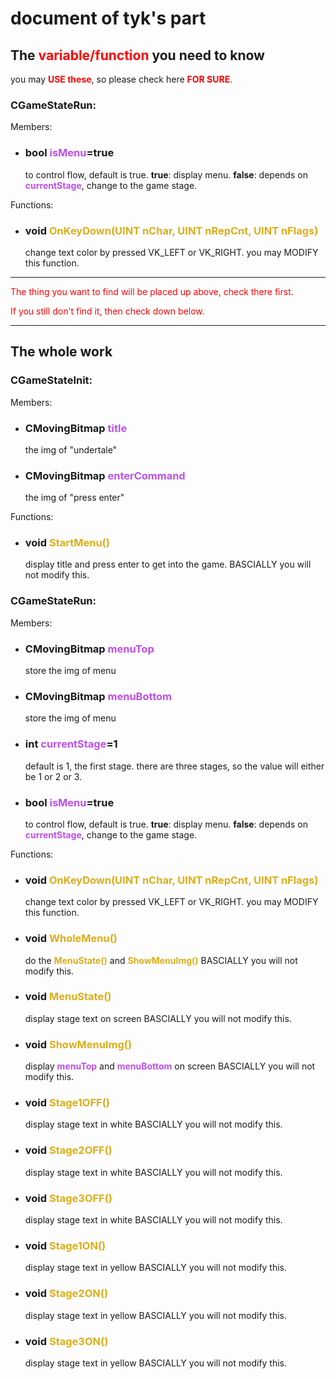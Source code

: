 # document of tyk's part
<style>
    .important{
        color:#ff0000;
    }
    .variable{
        color:#bf4fed;
    }
    .function{
        color:#dead17;
    }
</style>

## The <font class="important">variable/function</font> you need to know

you may <font class="important"><b>USE these</b></font>, so please check here <font class="important"><b>FOR SURE</b>.</font>

### CGameStateRun:
Members:

- ### <b>bool <font class="variable"> isMenu</font>=true</b>

  to control flow, default is true.
  <b>true</b>: display menu.
  <b>false</b>: depends on <font class="variable"><b>currentStage</b></font>, change to the game stage.



Functions:
- ### <b>void  <font class="function">OnKeyDown(UINT nChar, UINT nRepCnt, UINT nFlags)</font></b>

  change text color by pressed VK_LEFT or VK_RIGHT.
  you may MODIFY this function.

<hr>

<font class="important">
The thing you want to find will be placed up above, check there first.

If you still don't find it, then check down below.
</font>


<hr>

## The whole work
### CGameStateInit:
Members:


- ### <b>CMovingBitmap <font class="variable">title</font></b>
  the img of "undertale"

- ### <b>CMovingBitmap <font class="variable">enterCommand</font></b>
  the img of "press enter"


Functions:

- ### <b>void  <font class="function">StartMenu()</font></b>
  display title and press enter to get into the game.
  BASCIALLY you will not modify this.


### CGameStateRun:
Members:

- ### <b>CMovingBitmap <font class="variable"> menuTop</font></b>

  store the img of menu



- ### <b> CMovingBitmap <font class="variable"> menuBottom</font></b>

  store the img of menu



- ### <b> int <font class="variable">currentStage</font>=1</b>

  default is 1, the first stage.
  there are three stages, so the value will either be 1 or 2 or 3.


- ### <b>bool <font class="variable"> isMenu</font>=true</b>

  to control flow, default is true.
  <b>true</b>: display menu.
  <b>false</b>: depends on <font class="variable"><b>currentStage</b></font>, change to the game stage.

Functions:

- ### <b>void  <font class="function">OnKeyDown(UINT nChar, UINT nRepCnt, UINT nFlags)</font></b>

  change text color by pressed VK_LEFT or VK_RIGHT.
  you may MODIFY this function.

- ### <b>void  <font class="function">WholeMenu()</font></b>

  do the <b><font class="function">MenuState()</font></b> and <b><font class="function">ShowMenuImg()</font></b>
  BASCIALLY you will not modify this.



- ### <b>void  <font class="function">MenuState()</font></b>

  display stage text on screen
  BASCIALLY you will not modify this.



- ### <b>void  <font class="function">ShowMenuImg()</font></b>

  display <b><font class="variable">menuTop</font></b> and <b><font class="variable">menuBottom</font></b>  on screen
  BASCIALLY you will not modify this.

- ### <b>void  <font class="function">Stage1OFF()</font></b>

  display stage text in white
  BASCIALLY you will not modify this.

- ### <b>void  <font class="function">Stage2OFF()</font></b>

  display stage text in white
  BASCIALLY you will not modify this.

- ### <b>void  <font class="function">Stage3OFF()</font></b>

  display stage text in white
  BASCIALLY you will not modify this.

- ### <b>void  <font class="function">Stage1ON()</font></b>

  display stage text in yellow
  BASCIALLY you will not modify this.

- ### <b>void  <font class="function">Stage2ON()</font></b>

  display stage text in yellow
  BASCIALLY you will not modify this.

- ### <b>void  <font class="function">Stage3ON()</font></b>

  display stage text in yellow
  BASCIALLY you will not modify this.